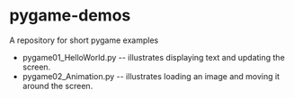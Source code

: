 # pygame-demos
A repository for short pygame examples

* pygame01_HelloWorld.py -- illustrates displaying text and updating the screen.
* pygame02_Animation.py -- illustrates loading an image and moving it around the screen.

